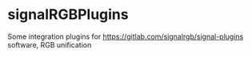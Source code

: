 # signalRGBPlugins
Some integration plugins for https://gitlab.com/signalrgb/signal-plugins software, RGB unification
